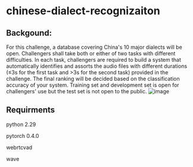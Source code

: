 # chinese-dialect-recognizaiton
## Backgound:
For this challenge, a database covering China's 10 major dialects will be open. Challengers shall take both or either of two tasks with different difficulties.  In each task, challengers are required to build a system that automatically identifies and assorts the audio files with different durations (≤3s for the first task and >3s for the second task) provided in the challenge. The final ranking will be decided based on the classification accuracy of your system.  Training set and development set is open for challengers' use but the test set is not open to the public.
![image](https://github.com/Colt1990/chinese-dialect-recognizaiton/blob/master/image/network.png)

## Requirments
python 2.29 

pytorch 0.4.0 

webrtcvad

wave 
